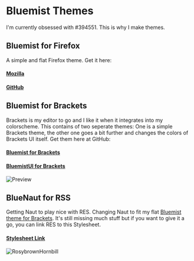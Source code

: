 # Bluemist Themes

I'm currently obsessed with #394551. This is why I make themes.

## Bluemist for Firefox
A simple and flat Firefox theme. Get it here:
#### [Mozilla](https://addons.mozilla.org/de/firefox/addon/bluemist-for-firefox/)
#### [GitHub](https://github.com/Huygenz/Bluemist-for-Firefox)

## Bluemist for Brackets
Brackets is my editor to go and I like it when it integrates into my colorscheme.
This contains of two seperate themes: One is a simple Brackets theme, the other one goes a bit further and changes the colors of Brackets UI itself. Get them here at GitHub:
#### [Bluemist for Brackets](https://github.com/Huygenz/Bluemist-for-Brackets)
#### [BluemistUI for Brackets](https://github.com/Huygenz/Bluemist-UI-for-Brackets)
![Preview](https://user-images.githubusercontent.com/2411715/122951066-4829be00-d37d-11eb-8c15-2065a243f891.png)

## BlueNaut for RSS
Getting Naut to play nice with RES. Changing Naut to fit my flat [Bluemist theme for Brackets](https://github.com/huygenz/brackets-bluemist).
It's still missing much stuff but if you want to give it a go, you can link RES to this Stylesheet.

#### [Stylesheet Link](https://huygenz.github.io/huygenz/bluenaut/bluenaut.min.css)

![RosybrownHornbill](https://user-images.githubusercontent.com/2411715/124015109-9aee2000-d9e4-11eb-8116-456dd722e648.png)
